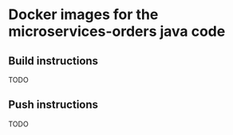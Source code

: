 # Docker images for the microservices-orders java code

## Build instructions
TODO

## Push instructions
TODO
